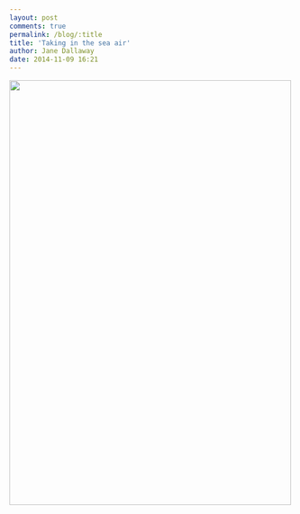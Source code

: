 ```yaml
---
layout: post
comments: true
permalink: /blog/:title
title: 'Taking in the sea air'
author: Jane Dallaway
date: 2014-11-09 16:21
---
```


<div><a href="http://static.skitters.dallaway.com/tp_IMG_20141109_161953.JPG"><img src="http://static.skitters.dallaway.com/tp_thumb_IMG_20141109_161953.JPG" width="500" height="755"/></a></div>


  
      

